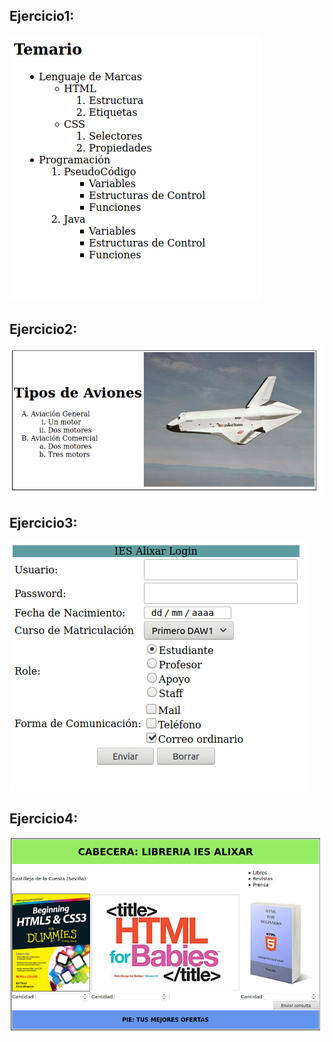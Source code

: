 ## Ejercicio1:
![GitHub Logo](imagen1.png)
## Ejercicio2: 
![GitHub Logo](imagen2.png)
## Ejercicio3:
![GitHub Logo](imagen3.png)
## Ejercicio4: 
![GitHub Logo](imagen4.png)
